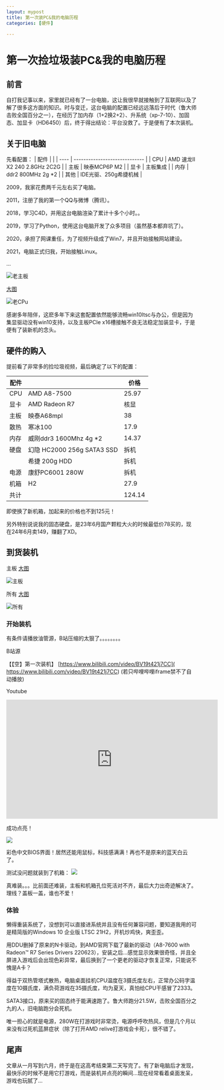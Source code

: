 ```yaml
---
layout: mypost
title: 第一次装PC&我的电脑历程
categories: [硬件]

---
```


# 第一次捡垃圾装PC&我的电脑历程

## 前言

自打我记事以来，家里就已经有了一台电脑，这让我很早就接触到了互联网以及了解了很多这方面的知识。时与变迁，这台电脑的配置已经远远落后于时代（鲁大师击败全国百分之一），在经历了加内存（1+2换2+2）、升系统（xp-7-10）、加固态、加显卡（HD6450）后，终于得出结论：平台没救了。于是便有了本次装机。

## 关于旧电脑

先看配置：
| 配件 |                               |
| ---- | ----------------------------- |
| CPU  | AMD 速龙II X2 240 2.8GHz 2C2G |
| 主板 | 映泰MCP6P M2                  |
| 显卡 | 主板集成                      |
| 内存 | ddr2 800MHz 2g *2             |
| 其他 | IDE光驱、250g希捷机械         |

2009，我家花费两千元左右买了电脑。

2011，注册了我的第一个QQ与微博（腾讯）。

2018，学习C4D，并用这台电脑渲染了累计十多个小时。。

2019，学习了Python，使用这台电脑开发了众多项目（虽然基本都弃坑了）。

2020，承担了网课重任，为了视频升级成了Win7，并且开始接触网站建设。

2021，电脑正式归我，开始接触Linux。

...

![老主板](https://i0.hdslb.com/bfs/new_dyn/f3d07783259cf4a215b008b57448c507309496281.jpg@800x800)

[大图](https://i0.hdslb.com/bfs/new_dyn/f3d07783259cf4a215b008b57448c507309496281.jpg)

![老CPu](https://i0.hdslb.com/bfs/new_dyn/939e5e210a9060e2aee97f3f1c7b0761309496281.jpg@400x00)

感谢多年陪伴，这麽多年下来这套配置依然能够流畅win10ltsc与办公，但是因为集显驱动没有win10支持，以及主板PCIe x16槽接触不良无法稳定加装显卡，于是便有了装新机的念头。

## 硬件的购入

提前看了非常多的捡垃圾视频，最后确定了以下的配置：

| 配件 |                            | 价格   |
| ---- | -------------------------- | ------ |
| CPU  | AMD A8-7500                | 25.97  |
| 显卡 | AMD Radeon R7              | 核显   |
| 主板 | 映泰A68mpl                 | 38     |
| 散热 | 寒冰100                    | 17.9   |
| 内存 | 威刚ddr3 1600Mhz 4g *2     | 14.37  |
| 硬盘 | 幻隐 HC2000 256g SATA3 SSD | 拆机   |
|      | 希捷 200g HDD              | 拆机   |
| 电源 | 康舒PC6001 280W            | 拆机   |
| 机箱 | H2                         | 27.9   |
| 共计 |                            | 124.14 |

即使换了新机箱，加起来的价格也不到125元！

另外特别说说我的固态硬盘，是23年6月国产颗粒大火的时候最低价78买的，现在24年6月卖149，赚翻了XD。

## 到货装机

主板 [大图](https://i0.hdslb.com/bfs/new_dyn/1d0be5cfdbb6ac3dcb6294945244ec49309496281.jpg@88w_88h_1c_1s_!web-comment-note.avif)

![主板](https://i0.hdslb.com/bfs/new_dyn/1d0be5cfdbb6ac3dcb6294945244ec49309496281.jpg@400x400)

所有 [大图](https://i0.hdslb.com/bfs/new_dyn/b5bfa3d7674d8cf347b3b427fa901f29309496281.jpg)

![所有](https://i0.hdslb.com/bfs/new_dyn/b5bfa3d7674d8cf347b3b427fa901f29309496281.jpg@400x400)

### 开始装机

有条件请播放油管源，B站压缩的太狠了。。。。。。。。

B站源

【【空】第一次装机】 [https://www.bilibili.com/video/BV19t421j7CC]( https://www.bilibili.com/video/BV19t421j7CC) (若只哔哩哔哩iframe禁不了自动播放)

Youtube

<iframe width="560" height="315" src="https://www.youtube-nocookie.com/embed/Y46J1B-CdOo?si=klUA9WKxS2mcmRt0" title="YouTube video player" frameborder="0" allow="accelerometer; autoplay; clipboard-write; encrypted-media; gyroscope; picture-in-picture; web-share" referrerpolicy="strict-origin-when-cross-origin" allowfullscreen></iframe>

成功点亮！

![](https://i0.hdslb.com/bfs/new_dyn/b37677182dc5a0f1a9bdf8c97bd4b3f1309496281.jpg@!web-comment-note.avif)

彩色中文BIOS界面！居然还能用鼠标，科技感满满！再也不是原来的蓝天白云了。

测试没问题就装到了机箱：
![](https://i0.hdslb.com/bfs/new_dyn/42acb2ddb3ab9e9f7b1449c7cd8c97e9309496281.jpg@500x1900)

  真难装。。。比前面还难装，主板和机箱孔位死活对不齐，最后大力出奇迹解决了。理线？盖板一盖，谁也不爱！

### 体验

懒得重装系统了，没想到可以直接进系统并且没有任何兼容问题，要知道我用的可是精简版的Windows 10 企业版 LTSC 21H2，开机炒鸡快，爽歪歪。

用DDU删掉了原来的N卡驱动，到AMD官网下载了最新的驱动（A8-7600 with Radeon™ R7 Series Drivers 220623），安装之后...感觉显示效果很奇怪，并且全屏进入游戏后会出现色彩异常，最后换到了一个更老的驱动才恢复正常，只能说不愧是A卡？

得益于双热管塔式散热，电脑桌面挂机CPU温度在3摄氏度左右，正常办公码字温度在10摄氏度，满负荷游戏在35摄氏度，均为夏天，真怕给CPU干感冒了2333。

SATA3接口，原来买的固态终于能满速跑了。鲁大师跑分21.5W，击败全国百分之九的人，旧电脑跑分会死机。

唯一担心的就是电源，280W在打游戏时非常烫，电源呼呼吹热风，但是几个月以来没有过死机蓝屏症状（除了打开AMD relive打游戏会卡死），很不错了。

## 尾声

文章从一月写到六月，终于是在这高考结束第二天写完了。有了新电脑后才发现，最快乐的时候不是用它打游戏，而是装机并点亮的瞬间...现在经常看着桌面发呆，游戏也玩腻了...